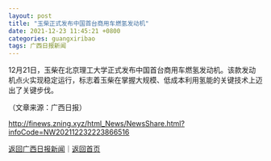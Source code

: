 ```yaml
---
layout: post
title: "玉柴正式发布中国首台商用车燃氢发动机"
date: 2021-12-23 11:45:21 +0800
categories: guangxiribao
tags: 广西日报新闻
---
```

<p>12月21日，玉柴在北京理工大学正式发布中国首台商用车燃氢发动机。该款发动机点火实现稳定运行，标志着玉柴在掌握大规模、低成本利用氢能的关键技术上迈出了关键步伐。</p><p class="em_media">（文章来源：广西日报）</p>

<http://finews.zning.xyz/html_News/NewsShare.html?infoCode=NW202112232223866516>

[返回广西日报新闻](//finews.withounder.com/category/guangxiribao.html)｜[返回首页](//finews.withounder.com/)